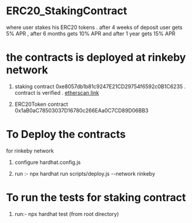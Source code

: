 # ERC20_StakingContract

where user stakes his ERC20 tokens . 
after 4 weeks of deposit user gets 5% APR , after 6 months gets 10% APR and after 1 year gets 15% APR


# the contracts is deployed at rinkeby network 

1. staking contract 0xe8057db1b81c9247E21CD29754f6592c0B1C6235 .
contract is verified . [etherscan link](https://rinkeby.etherscan.io/address/0xe8057db1b81c9247E21CD29754f6592c0B1C6235#code)

2. ERC20Token contract 0x1aB0aC78503037D16780c266EAa0C7CD89D06BB3


# To Deploy the contracts 

for rinkeby network 

1. configure hardhat.config.js

2. run :- npx hardhat run scripts/deploy.js --network rinkeby

# To run the tests for staking contract

1. run:- npx hardhat test (from root directory)
